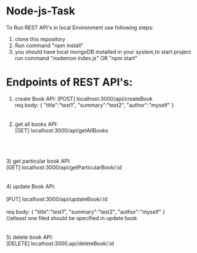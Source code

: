 # Node-js-Task
To Run REST API's in local Environment use following steps:
1) clone this repository
2) Run command "npm install"
3) you should have local mongoDB installed in your system,to start project run command "nodemon index.js" OR "npm start"

# Endpoints of REST API's:
1) create Book API:
   [POST] localhost:3000/api/createBook <br>
   req body:
   {
    "title":"test1",
    "summary":"test2",
    "author":"myself"
   }
   <br>
   <br>
   <br>
2) get all books API:<br>
   [GET] localhost:3000/api/getAllBooks
<br>
<br>
<br>
   3) get particular book API:<br>
      [GET] localhost:3000/api/getParticularBook/:id
   <br>
   <br>
   <br>
   4) update Book APi:<br><br>
      [PUT] localhost:3000/api/updateBook/:id
      <br><br>
       req body:
      {
       "title":"test1",
       "summary":"test2",
       "author":"myself"
      }
      <br>
   //atleast one filed should be specified in update book
   <br>
   <br>
   <br>
   5) delete book API:<br>
      [DELETE] localhost:3000.api/deleteBook/:id
      
   
